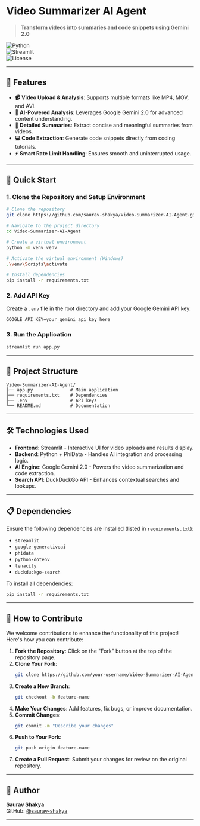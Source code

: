 # Video Summarizer AI Agent

> **Transform videos into summaries and code snippets using Gemini 2.0**

![Python](https://img.shields.io/badge/python-3.8+-blue.svg)  
![Streamlit](https://img.shields.io/badge/streamlit-latest-red.svg)  
![License](https://img.shields.io/badge/license-MIT-green.svg)

---

## 🌟 Features
- **📹 Video Upload & Analysis**: Supports multiple formats like MP4, MOV, and AVI.
- **🤖 AI-Powered Analysis**: Leverages Google Gemini 2.0 for advanced content understanding.
- **📝 Detailed Summaries**: Extract concise and meaningful summaries from videos.
- **💻 Code Extraction**: Generate code snippets directly from coding tutorials.
- **⚡ Smart Rate Limit Handling**: Ensures smooth and uninterrupted usage.

---

## 🚀 Quick Start

### 1. Clone the Repository and Setup Environment
```bash
# Clone the repository
git clone https://github.com/saurav-shakya/Video-Summarizer-AI-Agent.git

# Navigate to the project directory
cd Video-Summarizer-AI-Agent

# Create a virtual environment
python -m venv venv

# Activate the virtual environment (Windows)
.\venv\Scripts\activate

# Install dependencies
pip install -r requirements.txt
```

### 2. Add API Key
Create a `.env` file in the root directory and add your Google Gemini API key:
```env
GOOGLE_API_KEY=your_gemini_api_key_here
```

### 3. Run the Application
```bash
streamlit run app.py
```

---

## 📁 Project Structure
```
Video-Summarizer-AI-Agent/
├── app.py              # Main application
├── requirements.txt    # Dependencies
├── .env                # API keys
└── README.md           # Documentation
```

---

## 🛠️ Technologies Used

- **Frontend**: Streamlit - Interactive UI for video uploads and results display.
- **Backend**: Python + PhiData - Handles AI integration and processing logic.
- **AI Engine**: Google Gemini 2.0 - Powers the video summarization and code extraction.
- **Search API**: DuckDuckGo API - Enhances contextual searches and lookups.

---

## 📋 Dependencies
Ensure the following dependencies are installed (listed in `requirements.txt`):

- `streamlit`
- `google-generativeai`
- `phidata`
- `python-dotenv`
- `tenacity`
- `duckduckgo-search`

To install all dependencies:
```bash
pip install -r requirements.txt
```

---

## 🤝 How to Contribute

We welcome contributions to enhance the functionality of this project! Here's how you can contribute:

1. **Fork the Repository**: Click on the "Fork" button at the top of the repository page.
2. **Clone Your Fork**:
   ```bash
   git clone https://github.com/your-username/Video-Summarizer-AI-Agent.git
   ```
3. **Create a New Branch**:
   ```bash
   git checkout -b feature-name
   ```
4. **Make Your Changes**: Add features, fix bugs, or improve documentation.
5. **Commit Changes**:
   ```bash
   git commit -m "Describe your changes"
   ```
6. **Push to Your Fork**:
   ```bash
   git push origin feature-name
   ```
7. **Create a Pull Request**: Submit your changes for review on the original repository.

---

## 👤 Author

**Saurav Shakya**  
GitHub: [@saurav-shakya](https://github.com/saurav-shakya)

---

